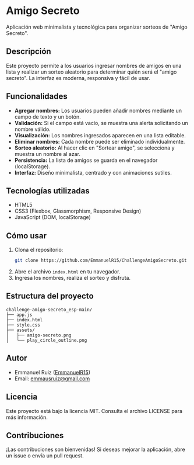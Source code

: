 # Amigo Secreto

Aplicación web minimalista y tecnológica para organizar sorteos de "Amigo Secreto".

## Descripción
Este proyecto permite a los usuarios ingresar nombres de amigos en una lista y realizar un sorteo aleatorio para determinar quién será el "amigo secreto". La interfaz es moderna, responsiva y fácil de usar.

## Funcionalidades
- **Agregar nombres:** Los usuarios pueden añadir nombres mediante un campo de texto y un botón.
- **Validación:** Si el campo está vacío, se muestra una alerta solicitando un nombre válido.
- **Visualización:** Los nombres ingresados aparecen en una lista editable.
- **Eliminar nombres:** Cada nombre puede ser eliminado individualmente.
- **Sorteo aleatorio:** Al hacer clic en "Sortear amigo", se selecciona y muestra un nombre al azar.
- **Persistencia:** La lista de amigos se guarda en el navegador (localStorage).
- **Interfaz:** Diseño minimalista, centrado y con animaciones sutiles.

## Tecnologías utilizadas
- HTML5
- CSS3 (Flexbox, Glassmorphism, Responsive Design)
- JavaScript (DOM, localStorage)

## Cómo usar
1. Clona el repositorio:
   ```bash
   git clone https://github.com/EmmanuelR15/ChallengeAmigoSecreto.git
   ```
2. Abre el archivo `index.html` en tu navegador.
3. Ingresa los nombres, realiza el sorteo y disfruta.

## Estructura del proyecto
```
challenge-amigo-secreto_esp-main/
├── app.js
├── index.html
├── style.css
├── assets/
│   ├── amigo-secreto.png
│   └── play_circle_outline.png
```

## Autor
- Emmanuel Ruiz ([EmmanuelR15](https://github.com/EmmanuelR15))
- Email: emmausruiz@gmail.com

## Licencia
Este proyecto está bajo la licencia MIT. Consulta el archivo LICENSE para más información.

## Contribuciones
¡Las contribuciones son bienvenidas! Si deseas mejorar la aplicación, abre un issue o envía un pull request.
